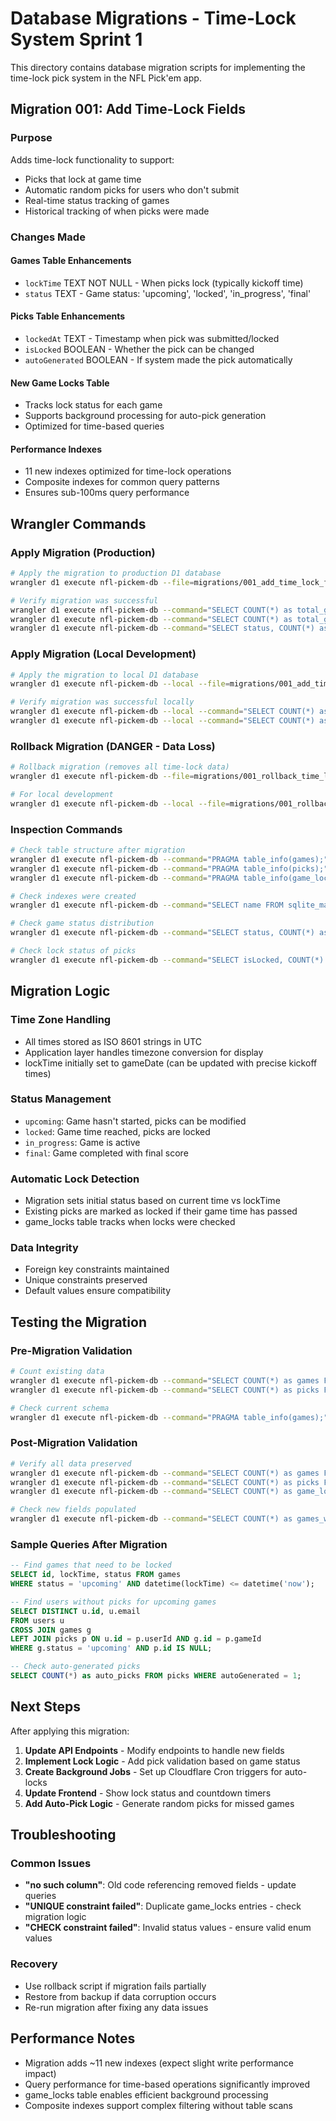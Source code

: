 # Database Migrations - Time-Lock System Sprint 1

This directory contains database migration scripts for implementing the time-lock pick system in the NFL Pick'em app.

## Migration 001: Add Time-Lock Fields

### Purpose
Adds time-lock functionality to support:
- Picks that lock at game time
- Automatic random picks for users who don't submit
- Real-time status tracking of games
- Historical tracking of when picks were made

### Changes Made

#### Games Table Enhancements
- `lockTime` TEXT NOT NULL - When picks lock (typically kickoff time)
- `status` TEXT - Game status: 'upcoming', 'locked', 'in_progress', 'final'

#### Picks Table Enhancements  
- `lockedAt` TEXT - Timestamp when pick was submitted/locked
- `isLocked` BOOLEAN - Whether the pick can be changed
- `autoGenerated` BOOLEAN - If system made the pick automatically

#### New Game Locks Table
- Tracks lock status for each game
- Supports background processing for auto-pick generation
- Optimized for time-based queries

#### Performance Indexes
- 11 new indexes optimized for time-lock operations
- Composite indexes for common query patterns
- Ensures sub-100ms query performance

## Wrangler Commands

### Apply Migration (Production)
```bash
# Apply the migration to production D1 database
wrangler d1 execute nfl-pickem-db --file=migrations/001_add_time_lock_fields.sql

# Verify migration was successful
wrangler d1 execute nfl-pickem-db --command="SELECT COUNT(*) as total_games FROM games;"
wrangler d1 execute nfl-pickem-db --command="SELECT COUNT(*) as total_game_locks FROM game_locks;"
wrangler d1 execute nfl-pickem-db --command="SELECT status, COUNT(*) as count FROM games GROUP BY status;"
```

### Apply Migration (Local Development)
```bash
# Apply the migration to local D1 database
wrangler d1 execute nfl-pickem-db --local --file=migrations/001_add_time_lock_fields.sql

# Verify migration was successful locally
wrangler d1 execute nfl-pickem-db --local --command="SELECT COUNT(*) as total_games FROM games;"
wrangler d1 execute nfl-pickem-db --local --command="SELECT COUNT(*) as total_game_locks FROM game_locks;"
```

### Rollback Migration (DANGER - Data Loss)
```bash
# Rollback migration (removes all time-lock data)
wrangler d1 execute nfl-pickem-db --file=migrations/001_rollback_time_lock_fields.sql

# For local development
wrangler d1 execute nfl-pickem-db --local --file=migrations/001_rollback_time_lock_fields.sql
```

### Inspection Commands
```bash
# Check table structure after migration
wrangler d1 execute nfl-pickem-db --command="PRAGMA table_info(games);"
wrangler d1 execute nfl-pickem-db --command="PRAGMA table_info(picks);"
wrangler d1 execute nfl-pickem-db --command="PRAGMA table_info(game_locks);"

# Check indexes were created
wrangler d1 execute nfl-pickem-db --command="SELECT name FROM sqlite_master WHERE type='index' AND name LIKE 'idx_%';"

# Check game status distribution
wrangler d1 execute nfl-pickem-db --command="SELECT status, COUNT(*) as count FROM games GROUP BY status;"

# Check lock status of picks
wrangler d1 execute nfl-pickem-db --command="SELECT isLocked, COUNT(*) as count FROM picks GROUP BY isLocked;"
```

## Migration Logic

### Time Zone Handling
- All times stored as ISO 8601 strings in UTC
- Application layer handles timezone conversion for display
- lockTime initially set to gameDate (can be updated with precise kickoff times)

### Status Management
- `upcoming`: Game hasn't started, picks can be modified
- `locked`: Game time reached, picks are locked
- `in_progress`: Game is active
- `final`: Game completed with final score

### Automatic Lock Detection
- Migration sets initial status based on current time vs lockTime
- Existing picks are marked as locked if their game time has passed
- game_locks table tracks when locks were checked

### Data Integrity
- Foreign key constraints maintained
- Unique constraints preserved
- Default values ensure compatibility

## Testing the Migration

### Pre-Migration Validation
```bash
# Count existing data
wrangler d1 execute nfl-pickem-db --command="SELECT COUNT(*) as games FROM games;"
wrangler d1 execute nfl-pickem-db --command="SELECT COUNT(*) as picks FROM picks;"

# Check current schema
wrangler d1 execute nfl-pickem-db --command="PRAGMA table_info(games);"
```

### Post-Migration Validation  
```bash
# Verify all data preserved
wrangler d1 execute nfl-pickem-db --command="SELECT COUNT(*) as games FROM games;"
wrangler d1 execute nfl-pickem-db --command="SELECT COUNT(*) as picks FROM picks;"
wrangler d1 execute nfl-pickem-db --command="SELECT COUNT(*) as game_locks FROM game_locks;"

# Check new fields populated
wrangler d1 execute nfl-pickem-db --command="SELECT COUNT(*) as games_with_lock_time FROM games WHERE lockTime IS NOT NULL;"
```

### Sample Queries After Migration
```sql
-- Find games that need to be locked
SELECT id, lockTime, status FROM games 
WHERE status = 'upcoming' AND datetime(lockTime) <= datetime('now');

-- Find users without picks for upcoming games
SELECT DISTINCT u.id, u.email 
FROM users u 
CROSS JOIN games g 
LEFT JOIN picks p ON u.id = p.userId AND g.id = p.gameId 
WHERE g.status = 'upcoming' AND p.id IS NULL;

-- Check auto-generated picks
SELECT COUNT(*) as auto_picks FROM picks WHERE autoGenerated = 1;
```

## Next Steps

After applying this migration:

1. **Update API Endpoints** - Modify endpoints to handle new fields
2. **Implement Lock Logic** - Add pick validation based on game status
3. **Create Background Jobs** - Set up Cloudflare Cron triggers for auto-locks
4. **Update Frontend** - Show lock status and countdown timers
5. **Add Auto-Pick Logic** - Generate random picks for missed games

## Troubleshooting

### Common Issues
- **"no such column"**: Old code referencing removed fields - update queries
- **"UNIQUE constraint failed"**: Duplicate game_locks entries - check migration logic
- **"CHECK constraint failed"**: Invalid status values - ensure valid enum values

### Recovery
- Use rollback script if migration fails partially
- Restore from backup if data corruption occurs
- Re-run migration after fixing any data issues

## Performance Notes

- Migration adds ~11 new indexes (expect slight write performance impact)
- Query performance for time-based operations significantly improved
- game_locks table enables efficient background processing
- Composite indexes support complex filtering without table scans